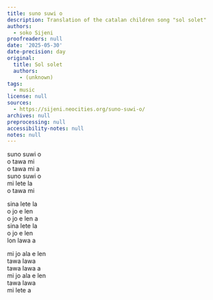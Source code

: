 ```yaml
---
title: suno suwi o
description: Translation of the catalan children song "sol solet"
authors:
  - soko Sijeni
proofreaders: null
date: '2025-05-30'
date-precision: day
original:
  title: Sol solet
  authors:
    - (unknown)
tags:
  - music
license: null
sources:
  - https://sijeni.neocities.org/suno-suwi-o/
archives: null
preprocessing: null
accessibility-notes: null
notes: null
---
```


suno suwi o  
o tawa mi  
o tawa mi a  
suno suwi o  
mi lete la  
o tawa mi  

sina lete la  
o jo e len  
o jo e len a  
sina lete la  
o jo e len  
lon lawa a  

mi jo ala e len  
tawa lawa  
tawa lawa a  
mi jo ala e len  
tawa lawa  
mi lete a 
